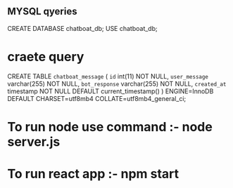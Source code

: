 ## MYSQL qyeries
CREATE DATABASE chatboat_db;
USE chatboat_db;

# craete query
CREATE TABLE `chatboat_message` (
  `id` int(11) NOT NULL,
  `user_message` varchar(255) NOT NULL,
  `bot_response` varchar(255) NOT NULL,
  `created_at` timestamp NOT NULL DEFAULT current_timestamp()
) ENGINE=InnoDB DEFAULT CHARSET=utf8mb4 COLLATE=utf8mb4_general_ci;

# To run node  use command :- node server.js
# To run react app :- npm start

